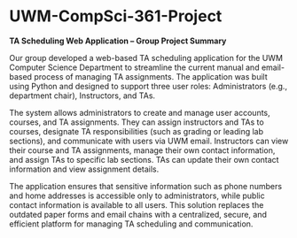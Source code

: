 # UWM-CompSci-361-Project

**TA Scheduling Web Application – Group Project Summary**

Our group developed a web-based TA scheduling application for the UWM Computer Science Department to streamline the current manual and email-based process of managing TA assignments. The application was built using Python and designed to support three user roles: Administrators (e.g., department chair), Instructors, and TAs.

The system allows administrators to create and manage user accounts, courses, and TA assignments. They can assign instructors and TAs to courses, designate TA responsibilities (such as grading or leading lab sections), and communicate with users via UWM email. Instructors can view their course and TA assignments, manage their own contact information, and assign TAs to specific lab sections. TAs can update their own contact information and view assignment details.

The application ensures that sensitive information such as phone numbers and home addresses is accessible only to administrators, while public contact information is available to all users. This solution replaces the outdated paper forms and email chains with a centralized, secure, and efficient platform for managing TA scheduling and communication.
